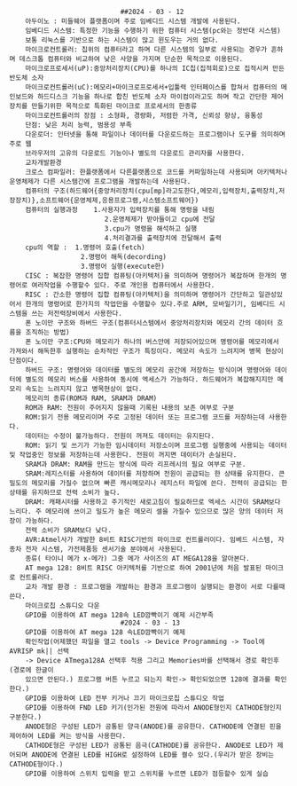                                 ##2024 - 03 - 12
        아두이노 : 미들웨어 플랫폼이며 주로 임베디드 시스템 개발에 사용된다.
        임베디드 시스템: 특정한 기능을 수행하기 위한 컴퓨터 시스템(pc와는 정반대 시스템)
        보통 리눅스를 기반으로 하는 시스템이 많고 윈도우는 거의 없다.
        마이크로컨트롤러: 칩위의 컴퓨터라고 하며 다른 시스템의 일부로 사용되는 경우가 흔하며 데스크톱 컴퓨터와 비교하여 낮은 사양을 가지며 단순한 목적으로 이용된다.
        마이크로프로세서(uP):중앙처리장치(CPU)를 하나의 IC칩(집적회로)으로 집적시켜 만든 반도체 소자
        마이크로컨트롤러(uC):메모리+마이크로프로세서+입툴력 인터페이스를 합쳐서 컴퓨터의 메인보드와 하드디스크 기능을 하나로 합친 반도체 소자 마이컴이라고도 하며 작고 간단한 제어장치를 만들기위한 목적으로 특화된 마이크로 프로세서의 한종류 
        마이크로컨트롤러의 장점 : 소형화, 경량화, 저렴한 가격, 신뢰성 향상, 융통성
        단점: 낮은 처리 능력, 범용성 부족
        다운로더: 인터넷을 통해 파일이나 데이터를 다운로드하는 프로그램이나 도구를 의미하며 주로 웹
        브라우저의 고유의 다운로드 기능이나 별도의 다운로드 관리자를 사용한다.
        교차개발환경 
        크로스 컴파일러: 한플랫폼에서 다른플랫폼으로 코드를 커파일하는데 사용되며 아키텍처나 운영체제가 다른 시스템간에 프로그램을 개발하는데 사용된다.
        컴퓨터의 구조(하드웨어{중앙처리장치(cpu[mp]라고도한다,메모리,입력장치,출력장치,저장장치)},소프트웨어{운영체제,응용프로그램,시스템소프트웨어})
        컴퓨터의 실행과정    1.사용자가 입력장치를 통해 명령을 내림
                            2.운영체제가 받아들이고 cpu에 전달
                            3.cpu가 명령을 해석하고 실행
                            4.처리결과를 출력장치에 전달해서 출력
        cpu의 역할 :  1.명령어 호출(fetch)
                      2.명령어 해독(decording)
                      3.명령어 실행(execute한)
        CISC : 복잡한 명령어 집합 컴퓨팅(아키텍처)을 의미하며 명령어가 복잡하며 한개의 명령어로 여러작업을 수행할수 있다. 주로 개인용 컴퓨터에서 사용한다.
        RISC : 간소한 명령어 집합 컴퓨팅(아키텍처)을 의미하며 명령어가 간단하고 일관성있어서 한개의 명령어로 한가지의 작업만을 수행할수 있다.주로 ARM, 모바일기기, 임베디드 시스템을 쓰는 저전력장비에서 사용한다.
        폰 노이만 구조와 하버드 구조(컴퓨터시스템에서 중앙처리장치와 메모리 간의 데이터 흐름을 조직하는 방법)
        폰 노이만 구조:CPU와 메모리가 하나의 버스안에 저장되어있으며 명령어를 메모리에서 가져와서 해독한후 실행하는 순차적인 구조가 특징이다. 메모리 속도가 느려지며 병목 현상이 단점이다.
        하버드 구조: 명령어와 데이터를 별도의 메모리 공간에 저장하는 방식이며 명령어와 데이터에 별도의 메모리 버스를 사용하여 동시에 엑세스가 가능하다. 하드웨어가 복잡해지지만 메모리 속도는 느려지지 않고 병목현상이 없다.
        메모리의 종류(ROM과 RAM, SRAM과 DRAM)
        ROM과 RAM: 전원이 주어지지 않을때 기록된 내용의 보존 여부로 구분
        ROM:읽기 전용 메모리이며 주로 고정된 데이터 또는 프로그램 코드를 저장하는데 사용한다.
        데이터는 수정이 불가능하다. 전원이 꺼져도 데이터는 유지된다.
        ROM: 읽기 및 쓰기가 가능한 임시데이터 저장소이며 프로그램 실행중에 사용되는 데이터 및 작업중인 정보를 저장하는데 사용한다. 전원이 꺼지면 데이터가 손실된다.
        SRAM과 DRAM: RAM을 만드는 방식에 따라 리프레시의 필요 여부로 구분.
        SRAM:레지스터를 사용하여 데이터를 저장하며 전원이 공급되는 한 상태를 유지한다. 큰밀도의 메모리를 가질수 없으며 빠른 캐시메모리나 레지스터 파일에 쓴다. 전력이 공급되는 한 상태를 유지하므로 전력 소비가 높다.
        DRAM: 캐패시터를 사용하고 주기적인 새로고침이 필요하므로 엑세스 시간이 SRAM보다 느리다. 주 메모리에 쓰이고 밀도가 높은 메모리 셀을 가질수 있으므로 많은 양의 데이터 저장이 가능하다.
        전력 소비가 SRAM보다 낮다.
        AVR:Atmel사가 개발한 8비트 RISC기반의 마이크로 컨트롤러이다. 임베드 시스템, 자종차 전자 시스템, 가전제품등 센서기술 분야에서 사용된다.
        종류( 타이니 메가 x-메가) 그중 메가 사이즈의 AT MEGA128을 알아본다.
        AT mega 128: 8비트 RISC 아키텍처를 기반으로 하여 2001년에 처음 발표된 마이크로 컨트롤러다.
        교차 개발 환경 : 프로그램을 개발하는 환경과 프로그램이 실행되는 환경이 서로 다를때 쓴다.
        마이크로칩 스튜디오 다운
        GPIO를 이용하여 AT mega 128속 LED깜빡이기 예제 시간부족
                                #2024 - 03 - 13
        GPIO를 이용하여 AT mega 128 속LED깜빡이기 예제
        확인작업(어제했던 파일을 열고 tools -> Device Programming -> Tool에 AVRISP mk|| 선택
        -> Device ATmega128A 선택후 적용 그리고 Memories바를 선택해서 경로 확인후(경로에 한글이
        있으면 안된다.) 프로그램 버튼 누르고 되는지 확인-> 확인되었으면 128에 결과를 확인한다.)
        GPIO를 이용하여 LED 전부 키거나 끄기 마이크로칩 스튜디오 작업
        GPIO를 이용하여 FND LED 키기(인가된 전원에 따라서 ANODE형인지 CATHODE형인지 구분한다.)
        ANODE형은 구성된 LED가 공통된 양극(ANODE)를 공유한다. CATHODE에 연결된 핀을 제어하여 LED를 켜는 방식을 사용한다.
        CATHODE형은 구성된 LED가 공통된 음극(CATHODE)를 공유한다. ANODE로 LED가 제어되며 ANODE에 연결된 LED를 HIGH로 설정하여 LED를 켤수 있다.(우리가 받은 장비는 CATHODE형이다.)
        GPIO를 이용하여 스위치 입력을 받고 스위치를 누르면 LED가 점등할수 있게 실습
        